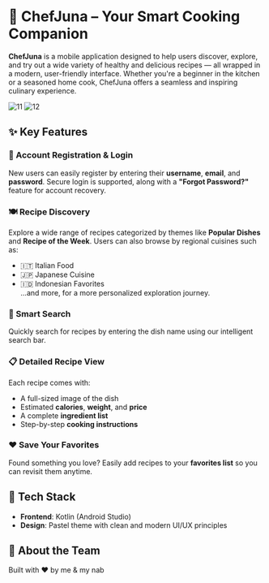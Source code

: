 # 🍳 ChefJuna – Your Smart Cooking Companion

**ChefJuna** is a mobile application designed to help users discover, explore, and try out a wide variety of healthy and delicious recipes — all wrapped in a modern, user-friendly interface. Whether you're a beginner in the kitchen or a seasoned home cook, ChefJuna offers a seamless and inspiring culinary experience.

![11](https://github.com/user-attachments/assets/94bcc0fe-68ed-4d60-b01a-3f8799748b95)
![12](https://github.com/user-attachments/assets/d6ac9dc5-4055-4371-a0bc-95a12711db09)


## ✨ Key Features

### 🔐 Account Registration & Login  
New users can easily register by entering their **username**, **email**, and **password**. Secure login is supported, along with a **"Forgot Password?"** feature for account recovery.

### 🍽️ Recipe Discovery  
Explore a wide range of recipes categorized by themes like **Popular Dishes** and **Recipe of the Week**. Users can also browse by regional cuisines such as:  
- 🇮🇹 Italian Food  
- 🇯🇵 Japanese Cuisine  
- 🇮🇩 Indonesian Favorites  
...and more, for a more personalized exploration journey.

### 🔎 Smart Search  
Quickly search for recipes by entering the dish name using our intelligent search bar.

### 📋 Detailed Recipe View  
Each recipe comes with:  
- A full-sized image of the dish  
- Estimated **calories**, **weight**, and **price**  
- A complete **ingredient list**  
- Step-by-step **cooking instructions**

### ❤️ Save Your Favorites  
Found something you love? Easily add recipes to your **favorites list** so you can revisit them anytime.



## 🚀 Tech Stack  
- **Frontend**: Kotlin (Android Studio)  
- **Design**: Pastel theme with clean and modern UI/UX principles

## 📌 About the Team  
Built with ❤️ by me & my nab

